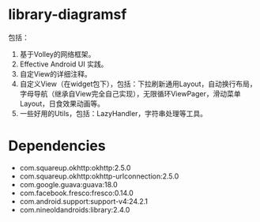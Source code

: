 # library-diagramsf
包括：   
1. 基于Volley的网络框架。  
2. Effective Android UI 实践。   
3. 自定View的详细注释。   
4. 自定义View（在widget包下），包括：下拉刷新通用Layout，自动换行布局，字母导航（继承自View完全自己实现），无限循环ViewPager，滑动菜单Layout，日食效果动画等。   
5. 一些好用的Utils，包括：LazyHandler，字符串处理等工具。

# Dependencies
- com.squareup.okhttp:okhttp:2.5.0
- com.squareup.okhttp:okhttp-urlconnection:2.5.0
- com.google.guava:guava:18.0
- com.facebook.fresco:fresco:0.14.0
- com.android.support:support-v4:24.2.1
- com.nineoldandroids:library:2.4.0
